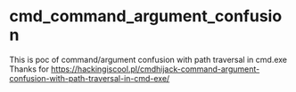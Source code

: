 # cmd_command_argument_confusion
This is poc of command/argument confusion with path traversal in cmd.exe
Thanks for https://hackingiscool.pl/cmdhijack-command-argument-confusion-with-path-traversal-in-cmd-exe/